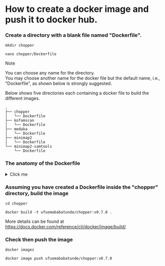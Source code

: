 # How to create a docker image and push it to docker hub.

### Create a directory with a blank file named "Dockerfile". <br>
```
mkdir chopper

nano chopper/Dockerfile
```

> [!NOTE]
> You can choose any name for the directory. <br>
> You may choose another name for the docker file but the default name, i.e., "Dockerfile", as shown below is strongly suggested. <br>


Below shows five directories each containing a docker file to build the different images.
```
.
├── chopper
│	└── Dockerfile
├── kofamscan
│	└── Dockerfile
├── medaka
│	└── Dockerfile
├── minimap2
│	└── Dockerfile
└── minimap2-samtools
    └── Dockerfile
```

### The anatomy of the Dockerfile
<details>
  <summary>Click me</summary>

```
# This is an image containing the OS.
# You can select other images with different OS at https://hub.docker.com/
FROM ubuntu:20.04                                      

# Pretty straightforward
MAINTAINER Miguel FB Abulencia "abulencia.miguel@gmail.com"

# Set to disable dialog pop ups during apt-get install
ARG DEBIAN_FRONTEND noninteractive


# The work directory. You may choose other directory in the container
WORKDIR /tmp


### Install required packages
# To install the "unzip" and "wget" tools
# Cleaning of temporary files is done to reduce the size of the container

RUN apt-get clean all && \
    apt-get update --fix-missing && \
    apt-get install -y \
        unzip \
        wget && \
    apt-get clean && \
    apt-get purge && \
    rm -rf /var/lib/apt/lists/* /tmp/* /var/tmp/* /usr/share/doc/*


### Installing chopper
# Metadata of the container
ENV VERSION 0.7.0
ENV NAME "chopper"

# This is similar to how you would install the tool in your local environment
# To reduce the size, install from the pre-built binaries instead of conda

RUN wget https://github.com/wdecoster/chopper/releases/download/v0.7.0/chopper-musl.zip && \
    unzip chopper-musl.zip && \
    chmod +x chopper && \
    cp chopper /bin/ && \
    rm chopper*
```
</details>

### Assuming you have created a Dockerfile inside the "chopper" directory, build the image

```
cd chopper

docker build -t ufuomababatunde/chopper:v0.7.0 .
```
More details can be found at https://docs.docker.com/reference/cli/docker/image/build/

### Check then push the image
```
docker images

docker image push ufuomababatunde/chopper:v0.7.0
```